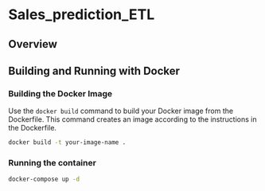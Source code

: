 # Sales_prediction_ETL

## Overview

## Building and Running with Docker

### Building the Docker Image

Use the `docker build` command to build your Docker image from the Dockerfile. This command creates an image according to the instructions in the Dockerfile.

```bash
docker build -t your-image-name .
```

### Running the container

```bash
docker-compose up -d
```

